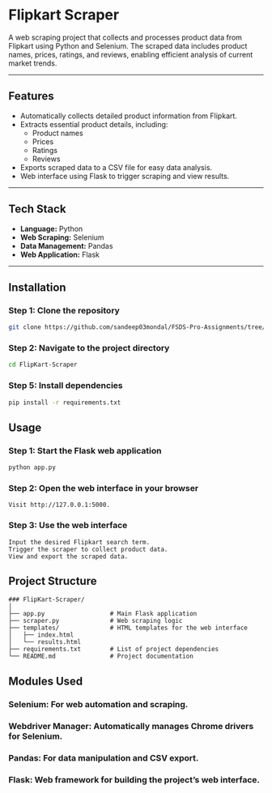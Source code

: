 # Flipkart Scraper

A web scraping project that collects and processes product data from Flipkart using Python and Selenium. The scraped data includes product names, prices, ratings, and reviews, enabling efficient analysis of current market trends.

---

## Features

- Automatically collects detailed product information from Flipkart.
- Extracts essential product details, including:
  - Product names
  - Prices
  - Ratings
  - Reviews
- Exports scraped data to a CSV file for easy data analysis.
- Web interface using Flask to trigger scraping and view results.

---

## Tech Stack

- **Language:** Python
- **Web Scraping:** Selenium
- **Data Management:** Pandas
- **Web Application:** Flask

---

## Installation

### Step 1: Clone the repository

```bash
git clone https://github.com/sandeep03mondal/FSDS-Pro-Assignments/tree/main/9%29%20Flask%20Project/FlipKart%20Scraper
```
### Step 2: Navigate to the project directory
```bash
cd FlipKart-Scraper
```

### Step 5: Install dependencies

```bash
pip install -r requirements.txt
```
## Usage
### Step 1: Start the Flask web application
```bash
python app.py
```
### Step 2: Open the web interface in your browser
```
Visit http://127.0.0.1:5000.
```
### Step 3: Use the web interface
```
Input the desired Flipkart search term.
Trigger the scraper to collect product data.
View and export the scraped data.
```

## Project Structure
```
### FlipKart-Scraper/
│
├── app.py                  # Main Flask application
├── scraper.py              # Web scraping logic
├── templates/              # HTML templates for the web interface
│   ├── index.html
│   └── results.html
├── requirements.txt        # List of project dependencies
└── README.md               # Project documentation
```

## Modules Used
### Selenium: For web automation and scraping.
### Webdriver Manager: Automatically manages Chrome drivers for Selenium.
### Pandas: For data manipulation and CSV export.
### Flask: Web framework for building the project’s web interface.

